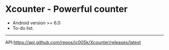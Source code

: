 # Xcounter - Powerful counter

* Android version >= 6.0
* To-do list.

---

API:https://api.github.com/repos/ic005k/Xcounter/releases/latest
